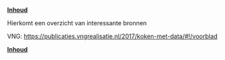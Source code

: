 **[Inhoud](ToC.md)**

Hierkomt een overzicht van interessante bronnen

VNG: https://publicaties.vngrealisatie.nl/2017/koken-met-data/#!/voorblad

**[Inhoud](ToC.md)**
